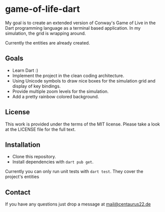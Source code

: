 # game-of-life-dart

My goal is to create an extended version of Conway's Game of Live in the Dart programming language as a terminal based application. In my simulation, the grid is wrapping around.

Currently the entities are already created.

## Goals
* Learn Dart :)
* Implement the project in the clean coding architecture.
* Using Unicode symbols to draw nice boxes for the simulation grid and display of key bindings.
* Provide multiple zoom levels for the simulation.
* Add a pretty rainbow colored background.

## License

This work is provided under the terms of the MIT license. Please take a look at the LICENSE file for the full text.

## Installation

* Clone this repository.
* Install dependencies with `dart pub get`.

Currently you can only run unit tests with `dart test`.
They cover the project's entities

## Contact

If you have any questions just drop a message at mail@centaurus22.de